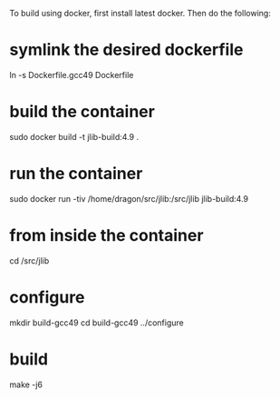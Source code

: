 To build using docker, first install latest docker. Then do the following:

# symlink the desired dockerfile
ln -s Dockerfile.gcc49 Dockerfile

# build the container
sudo docker build -t jlib-build:4.9 .

# run the container
sudo docker run -tiv /home/dragon/src/jlib:/src/jlib jlib-build:4.9

# from inside the container
cd /src/jlib

# configure
mkdir build-gcc49
cd build-gcc49
../configure

# build
make -j6
